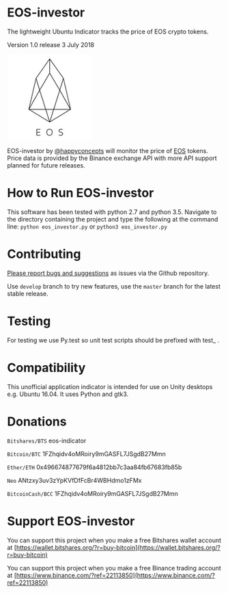 # EOS-investor
The lightweight Ubuntu Indicator tracks the price of EOS crypto tokens.

Version 1.0 release 3 July 2018

![eos-logo](icons/eosio.jpg "EOS")

EOS-investor by [@happyconcepts](https://github.com/happyconcepts) will monitor the price of [EOS](https://eos.io) tokens. Price data is provided by the Binance exchange API with more API support planned for future releases.

# How to Run EOS-investor
This software has been tested with python 2.7 and python 3.5. Navigate to the directory containing the project and type the following at the command line:
`python eos_investor.py` or `python3 eos_investor.py`

# Contributing
[Please report bugs and suggestions](https://github.com/happyconcepts/eos-investor/issues) as issues via the Github repository.

Use `develop` branch to try new features, use the `master` branch for the latest stable release.

# Testing
For testing we use Py.test so unit test scripts should be prefixed with test_ .

# Compatibility
This unofficial application indicator is intended for use on Unity desktops e.g. Ubuntu 16.04. It uses Python and gtk3.

# Donations

`Bitshares/BTS` eos-indicator

`Bitcoin/BTC` 1FZhqidv4oMRoiry9mGASFL7JSgdB27Mmn

`Ether/ETH` 0x496674877679f6a4812bb7c3aa84fb67683fb85b

`Neo` ANtzxy3uv3zYpKVfDfFcBr4WBHdmo1zFMx

`BitcoinCash/BCC` 1FZhqidv4oMRoiry9mGASFL7JSgdB27Mmn

# Support EOS-investor
You can support this project when you make a free Bitshares wallet account at [https://wallet.bitshares.org/?r=buy-bitcoin](https://wallet.bitshares.org/?r=buy-bitcoin)

You can support this project when you make a free Binance trading account at [https://www.binance.com/?ref=22113850](https://www.binance.com/?ref=22113850)
